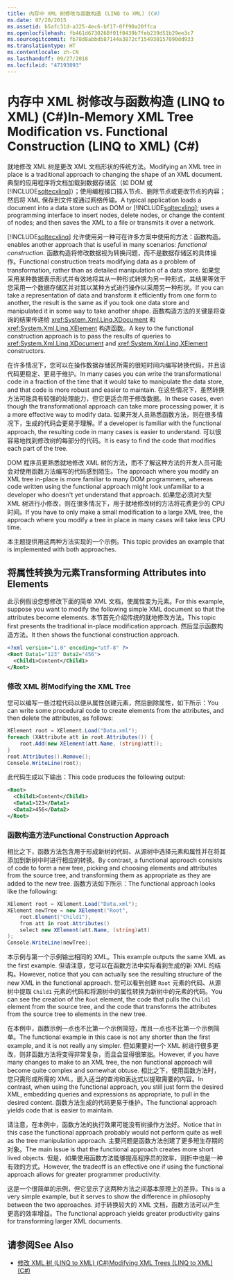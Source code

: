 ```yaml
---
title: 内存中 XML 树修改与函数构造 (LINQ to XML) (C#)
ms.date: 07/20/2015
ms.assetid: b5afc31d-a325-4ec6-bf17-0ff90a20ffca
ms.openlocfilehash: fb461d6730260f01f0439b7feb239d51b29ee3c7
ms.sourcegitcommit: fb78d8abbdb87144a3872cf154930157090dd933
ms.translationtype: HT
ms.contentlocale: zh-CN
ms.lasthandoff: 09/27/2018
ms.locfileid: "47193093"
---
```

# <a name="in-memory-xml-tree-modification-vs-functional-construction-linq-to-xml-c"></a><span data-ttu-id="48aa9-102">内存中 XML 树修改与函数构造 (LINQ to XML) (C#)</span><span class="sxs-lookup"><span data-stu-id="48aa9-102">In-Memory XML Tree Modification vs. Functional Construction (LINQ to XML) (C#)</span></span>
<span data-ttu-id="48aa9-103">就地修改 XML 树是更改 XML 文档形状的传统方法。</span><span class="sxs-lookup"><span data-stu-id="48aa9-103">Modifying an XML tree in place is a traditional approach to changing the shape of an XML document.</span></span> <span data-ttu-id="48aa9-104">典型的应用程序将文档加载到数据存储区（如 DOM 或 [!INCLUDE[sqltecxlinq](~/includes/sqltecxlinq-md.md)]）；使用编程接口插入节点、删除节点或更改节点的内容；然后将 XML 保存到文件或通过网络传输。</span><span class="sxs-lookup"><span data-stu-id="48aa9-104">A typical application loads a document into a data store such as DOM or [!INCLUDE[sqltecxlinq](~/includes/sqltecxlinq-md.md)]; uses a programming interface to insert nodes, delete nodes, or change the content of nodes; and then saves the XML to a file or transmits it over a network.</span></span>  
  
 [!INCLUDE[sqltecxlinq](~/includes/sqltecxlinq-md.md)] <span data-ttu-id="48aa9-105">允许使用另一种可在许多方案中使用的方法：函数构造。</span><span class="sxs-lookup"><span data-stu-id="48aa9-105">enables another approach that is useful in many scenarios: *functional construction*.</span></span> <span data-ttu-id="48aa9-106">函数构造将修改数据视为转换问题，而不是数据存储区的具体操作。</span><span class="sxs-lookup"><span data-stu-id="48aa9-106">Functional construction treats modifying data as a problem of transformation, rather than as detailed manipulation of a data store.</span></span> <span data-ttu-id="48aa9-107">如果您采用某种数据表示形式并有效地将其从一种形式转换为另一种形式，其结果等效于您采用一个数据存储区并对其以某种方式进行操作以采用另一种形状。</span><span class="sxs-lookup"><span data-stu-id="48aa9-107">If you can take a representation of data and transform it efficiently from one form to another, the result is the same as if you took one data store and manipulated it in some way to take another shape.</span></span> <span data-ttu-id="48aa9-108">函数构造方法的关键是将查询的结果传递给 <xref:System.Xml.Linq.XDocument> 和 <xref:System.Xml.Linq.XElement> 构造函数。</span><span class="sxs-lookup"><span data-stu-id="48aa9-108">A key to the functional construction approach is to pass the results of queries to <xref:System.Xml.Linq.XDocument> and <xref:System.Xml.Linq.XElement> constructors.</span></span>  
  
 <span data-ttu-id="48aa9-109">在许多情况下，您可以在操作数据存储区所需的很短时间内编写转换代码，并且该代码更稳定、更易于维护。</span><span class="sxs-lookup"><span data-stu-id="48aa9-109">In many cases you can write the transformational code in a fraction of the time that it would take to manipulate the data store, and that code is more robust and easier to maintain.</span></span> <span data-ttu-id="48aa9-110">在这些情况下，虽然转换方法可能具有较强的处理能力，但它更适合用于修改数据。</span><span class="sxs-lookup"><span data-stu-id="48aa9-110">In these cases, even though the transformational approach can take more processing power, it is a more effective way to modify data.</span></span> <span data-ttu-id="48aa9-111">如果开发人员熟悉函数方法，则在很多情况下，生成的代码会更易于理解。</span><span class="sxs-lookup"><span data-stu-id="48aa9-111">If a developer is familiar with the functional approach, the resulting code in many cases is easier to understand.</span></span> <span data-ttu-id="48aa9-112">可以很容易地找到修改树的每部分的代码。</span><span class="sxs-lookup"><span data-stu-id="48aa9-112">It is easy to find the code that modifies each part of the tree.</span></span>  
  
 <span data-ttu-id="48aa9-113">DOM 程序员更熟悉就地修改 XML 树的方法，而不了解这种方法的开发人员可能会对使用函数方法编写的代码感到陌生。</span><span class="sxs-lookup"><span data-stu-id="48aa9-113">The approach where you modify an XML tree in-place is more familiar to many DOM programmers, whereas code written using the functional approach might look unfamiliar to a developer who doesn't yet understand that approach.</span></span> <span data-ttu-id="48aa9-114">如果您必须对大型 XML 树进行小修改，则在很多情况下，用于就地修改树的方法将花费更少的 CPU 时间。</span><span class="sxs-lookup"><span data-stu-id="48aa9-114">If you have to only make a small modification to a large XML tree, the approach where you modify a tree in place in many cases will take less CPU time.</span></span>  
  
 <span data-ttu-id="48aa9-115">本主题提供用这两种方法实现的一个示例。</span><span class="sxs-lookup"><span data-stu-id="48aa9-115">This topic provides an example that is implemented with both approaches.</span></span>  
  
## <a name="transforming-attributes-into-elements"></a><span data-ttu-id="48aa9-116">将属性转换为元素</span><span class="sxs-lookup"><span data-stu-id="48aa9-116">Transforming Attributes into Elements</span></span>  
 <span data-ttu-id="48aa9-117">此示例假设您想修改下面的简单 XML 文档，使属性变为元素。</span><span class="sxs-lookup"><span data-stu-id="48aa9-117">For this example, suppose you want to modify the following simple XML document so that the attributes become elements.</span></span> <span data-ttu-id="48aa9-118">本节首先介绍传统的就地修改方法。</span><span class="sxs-lookup"><span data-stu-id="48aa9-118">This topic first presents the traditional in-place modification approach.</span></span> <span data-ttu-id="48aa9-119">然后显示函数构造方法。</span><span class="sxs-lookup"><span data-stu-id="48aa9-119">It then shows the functional construction approach.</span></span>  
  
```xml  
<?xml version="1.0" encoding="utf-8" ?>  
<Root Data1="123" Data2="456">  
  <Child1>Content</Child1>  
</Root>  
```  
  
### <a name="modifying-the-xml-tree"></a><span data-ttu-id="48aa9-120">修改 XML 树</span><span class="sxs-lookup"><span data-stu-id="48aa9-120">Modifying the XML Tree</span></span>  
 <span data-ttu-id="48aa9-121">您可以编写一些过程代码以便从属性创建元素，然后删除属性，如下所示：</span><span class="sxs-lookup"><span data-stu-id="48aa9-121">You can write some procedural code to create elements from the attributes, and then delete the attributes, as follows:</span></span>  
  
```csharp  
XElement root = XElement.Load("Data.xml");  
foreach (XAttribute att in root.Attributes()) {  
    root.Add(new XElement(att.Name, (string)att));  
}  
root.Attributes().Remove();  
Console.WriteLine(root);  
```  
  
 <span data-ttu-id="48aa9-122">此代码生成以下输出：</span><span class="sxs-lookup"><span data-stu-id="48aa9-122">This code produces the following output:</span></span>  
  
```xml  
<Root>  
  <Child1>Content</Child1>  
  <Data1>123</Data1>  
  <Data2>456</Data2>  
</Root>  
```  
  
### <a name="functional-construction-approach"></a><span data-ttu-id="48aa9-123">函数构造方法</span><span class="sxs-lookup"><span data-stu-id="48aa9-123">Functional Construction Approach</span></span>  
 <span data-ttu-id="48aa9-124">相比之下，函数方法包含用于形成新树的代码、从源树中选择元素和属性并在将其添加到新树中时进行相应的转换。</span><span class="sxs-lookup"><span data-stu-id="48aa9-124">By contrast, a functional approach consists of code to form a new tree, picking and choosing elements and attributes from the source tree, and transforming them as appropriate as they are added to the new tree.</span></span> <span data-ttu-id="48aa9-125">函数方法如下所示：</span><span class="sxs-lookup"><span data-stu-id="48aa9-125">The functional approach looks like the following:</span></span>  
  
```csharp  
XElement root = XElement.Load("Data.xml");  
XElement newTree = new XElement("Root",  
    root.Element("Child1"),  
    from att in root.Attributes()  
    select new XElement(att.Name, (string)att)  
);  
Console.WriteLine(newTree);  
```  
  
 <span data-ttu-id="48aa9-126">本示例与第一个示例输出相同的 XML。</span><span class="sxs-lookup"><span data-stu-id="48aa9-126">This example outputs the same XML as the first example.</span></span> <span data-ttu-id="48aa9-127">但请注意，您可以在函数方法中实际看到生成的新 XML 的结构。</span><span class="sxs-lookup"><span data-stu-id="48aa9-127">However, notice that you can actually see the resulting structure of the new XML in the functional approach.</span></span> <span data-ttu-id="48aa9-128">您可以看到创建 `Root` 元素的代码、从源树中提取 `Child1` 元素的代码和将源树中的属性转换为新树中的元素的代码。</span><span class="sxs-lookup"><span data-stu-id="48aa9-128">You can see the creation of the `Root` element, the code that pulls the `Child1` element from the source tree, and the code that transforms the attributes from the source tree to elements in the new tree.</span></span>  
  
 <span data-ttu-id="48aa9-129">在本例中，函数示例一点也不比第一个示例简短，而且一点也不比第一个示例简单。</span><span class="sxs-lookup"><span data-stu-id="48aa9-129">The functional example in this case is not any shorter than the first example, and it is not really any simpler.</span></span> <span data-ttu-id="48aa9-130">但如果要对一个 XML 树进行很多更改，则非函数方法将变得非常复杂，而且会显得很笨拙。</span><span class="sxs-lookup"><span data-stu-id="48aa9-130">However, if you have many changes to make to an XML tree, the non functional approach will become quite complex and somewhat obtuse.</span></span> <span data-ttu-id="48aa9-131">相比之下，使用函数方法时，您只需形成所需的 XML，嵌入适当的查询和表达式以提取需要的内容。</span><span class="sxs-lookup"><span data-stu-id="48aa9-131">In contrast, when using the functional approach, you still just form the desired XML, embedding queries and expressions as appropriate, to pull in the desired content.</span></span> <span data-ttu-id="48aa9-132">函数方法生成的代码更易于维护。</span><span class="sxs-lookup"><span data-stu-id="48aa9-132">The functional approach yields code that is easier to maintain.</span></span>  
  
 <span data-ttu-id="48aa9-133">请注意，在本例中，函数方法的执行效果可能没有树操作方法好。</span><span class="sxs-lookup"><span data-stu-id="48aa9-133">Notice that in this case the functional approach probably would not perform quite as well as the tree manipulation approach.</span></span> <span data-ttu-id="48aa9-134">主要问题是函数方法创建了更多短生存期的对象。</span><span class="sxs-lookup"><span data-stu-id="48aa9-134">The main issue is that the functional approach creates more short lived objects.</span></span> <span data-ttu-id="48aa9-135">但是，如果使用函数方法能够提高程序员的效率，则折中也是一种有效的方式。</span><span class="sxs-lookup"><span data-stu-id="48aa9-135">However, the tradeoff is an effective one if using the functional approach allows for greater programmer productivity.</span></span>  
  
 <span data-ttu-id="48aa9-136">这是一个很简单的示例，但它显示了这两种方法之间基本原理上的差异。</span><span class="sxs-lookup"><span data-stu-id="48aa9-136">This is a very simple example, but it serves to show the difference in philosophy between the two approaches.</span></span> <span data-ttu-id="48aa9-137">对于转换较大的 XML 文档，函数方法可以产生更高的效率增益。</span><span class="sxs-lookup"><span data-stu-id="48aa9-137">The functional approach yields greater productivity gains for transforming larger XML documents.</span></span>  
  
## <a name="see-also"></a><span data-ttu-id="48aa9-138">请参阅</span><span class="sxs-lookup"><span data-stu-id="48aa9-138">See Also</span></span>

- [<span data-ttu-id="48aa9-139">修改 XML 树 (LINQ to XML) (C#)</span><span class="sxs-lookup"><span data-stu-id="48aa9-139">Modifying XML Trees (LINQ to XML) (C#)</span></span>](../../../../csharp/programming-guide/concepts/linq/modifying-xml-trees-linq-to-xml.md)
